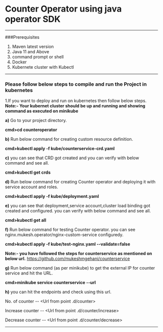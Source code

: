 # Counter Operator using java operator SDK 

---
###Prerequisites

1. Maven latest version
2. Java 11 and Above
3. command prompt or shell
4. Docker
5. Kubernete cluster with Kubectl

---
 
### Please follow below steps to compile and run the Project in kubernetes

1.If you want to deploy and run on kubernetes then follow below steps.
**Note:- Your kubernet cluster should be up and running and showing command as executed on minikube** 

**a)** Go to your project directory.

**cmd>cd counteroperator**

**b)** Run below command for creating custom resource definition.

**cmd>kubectl apply -f kube/counterservice-crd.yaml**

**c)** you can see that CRD  got created and you can verify with below command and see all.

**cmd>kubectl get crds**

**d)** Run below command for creating Counter operator and deploying it with service account and roles.

**cmd>kubectl apply -f kube/deployment.yaml**

**e)** you can see that deployment,service account,cluster load binding  got created and configured. you can verify with below command and see all.

**cmd>kubectl get all**


**f)** Run below command for testing Counter operator. you can see nginx.mukesh.operator/nginx-custom-service configuredy.

**cmd>kubectl apply -f kube/test-nginx.yaml  --validate=false**

**Note:- you have followed the steps for counterservice as mentioned on below url.**
<https://github.com/mukeshmgehani/counterservice>

**g)** Run below command (as per minikube) to get the external IP for counter service and hit the URL.

**cmd>minikube service counterservice --url**

**h)** you can hit the endpoints and check using this url.

No. of counter  -- <Url from point .d/counter>

Increase counter -- <Url from point .d/counter/increase>

Decrease counter -- <Url from point .d/counter/decrease>

---